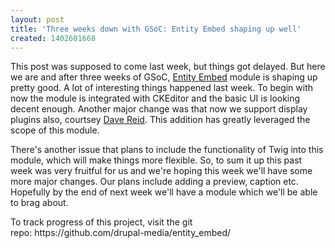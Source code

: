 ```yaml
---
layout: post
title: 'Three weeks down with GSoC: Entity Embed shaping up well'
created: 1402601668
---
```

<p>This post was supposed to come last week, but things got delayed. But here we are and after three weeks of GSoC, <a href="https://drupal.org/project/entity_embed">Entity Embed</a> module is shaping up pretty good. A lot of interesting things happened last week. To begin with now the module is integrated with CKEditor and the basic UI is looking decent enough. Another major change was that now we support display plugins also, courtsey <a href="https://drupal.org/u/dave-reid">Dave Reid</a>. This addition has greatly leveraged the scope of this module.</p>
<p>There's another issue that plans to include the functionality of Twig into this module, which will make things more flexible. So, to sum it up this past week was very fruitful for us and we're hoping this week we'll have some more major changes. Our plans include adding a preview, caption etc. Hopefully by the end of next week we'll have a module which we'll be able to brag about.</p>
<p>To track progress of this project, visit the git repo:&nbsp;https://github.com/drupal-media/entity_embed/</p>
